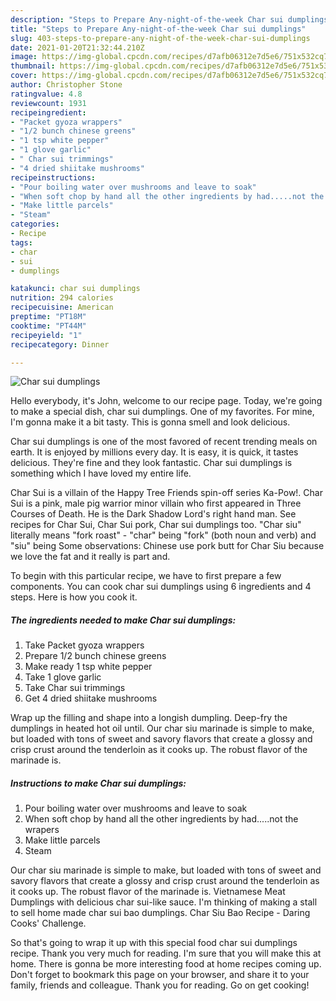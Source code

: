 ```yaml
---
description: "Steps to Prepare Any-night-of-the-week Char sui dumplings"
title: "Steps to Prepare Any-night-of-the-week Char sui dumplings"
slug: 403-steps-to-prepare-any-night-of-the-week-char-sui-dumplings
date: 2021-01-20T21:32:44.210Z
image: https://img-global.cpcdn.com/recipes/d7afb06312e7d5e6/751x532cq70/char-sui-dumplings-recipe-main-photo.jpg
thumbnail: https://img-global.cpcdn.com/recipes/d7afb06312e7d5e6/751x532cq70/char-sui-dumplings-recipe-main-photo.jpg
cover: https://img-global.cpcdn.com/recipes/d7afb06312e7d5e6/751x532cq70/char-sui-dumplings-recipe-main-photo.jpg
author: Christopher Stone
ratingvalue: 4.8
reviewcount: 1931
recipeingredient:
- "Packet gyoza wrappers"
- "1/2 bunch chinese greens"
- "1 tsp white pepper"
- "1 glove garlic"
- " Char sui trimmings"
- "4 dried shiitake mushrooms"
recipeinstructions:
- "Pour boiling water over mushrooms and leave to soak"
- "When soft chop by hand all the other ingredients by had.....not the wrapers"
- "Make little parcels"
- "Steam"
categories:
- Recipe
tags:
- char
- sui
- dumplings

katakunci: char sui dumplings 
nutrition: 294 calories
recipecuisine: American
preptime: "PT18M"
cooktime: "PT44M"
recipeyield: "1"
recipecategory: Dinner

---
```



![Char sui dumplings](https://img-global.cpcdn.com/recipes/d7afb06312e7d5e6/751x532cq70/char-sui-dumplings-recipe-main-photo.jpg)

Hello everybody, it's John, welcome to our recipe page. Today, we're going to make a special dish, char sui dumplings. One of my favorites. For mine, I'm gonna make it a bit tasty. This is gonna smell and look delicious.

Char sui dumplings is one of the most favored of recent trending meals on earth. It is enjoyed by millions every day. It is easy, it is quick, it tastes delicious. They're fine and they look fantastic. Char sui dumplings is something which I have loved my entire life.

Char Sui is a villain of the Happy Tree Friends spin-off series Ka-Pow!. Char Sui is a pink, male pig warrior minor villain who first appeared in Three Courses of Death. He is the Dark Shadow Lord&#39;s right hand man. See recipes for Char Sui, Char Sui pork, Char sui dumplings too. &#34;Char siu&#34; literally means &#34;fork roast&#34; - &#34;char&#34; being &#34;fork&#34; (both noun and verb) and &#34;siu&#34; being Some observations: Chinese use pork butt for Char Siu because we love the fat and it really is part and.


To begin with this particular recipe, we have to first prepare a few components. You can cook char sui dumplings using 6 ingredients and 4 steps. Here is how you cook it.

<!--inarticleads1-->

##### The ingredients needed to make Char sui dumplings:

1. Take Packet gyoza wrappers
1. Prepare 1/2 bunch chinese greens
1. Make ready 1 tsp white pepper
1. Take 1 glove garlic
1. Take  Char sui trimmings
1. Get 4 dried shiitake mushrooms


Wrap up the filling and shape into a longish dumpling. Deep-fry the dumplings in heated hot oil until. Our char siu marinade is simple to make, but loaded with tons of sweet and savory flavors that create a glossy and crisp crust around the tenderloin as it cooks up. The robust flavor of the marinade is. 

<!--inarticleads2-->

##### Instructions to make Char sui dumplings:

1. Pour boiling water over mushrooms and leave to soak
1. When soft chop by hand all the other ingredients by had.....not the wrapers
1. Make little parcels
1. Steam


Our char siu marinade is simple to make, but loaded with tons of sweet and savory flavors that create a glossy and crisp crust around the tenderloin as it cooks up. The robust flavor of the marinade is. Vietnamese Meat Dumplings with delicious char sui-like sauce. I&#39;m thinking of making a stall to sell home made char sui bao dumplings. Char Siu Bao Recipe - Daring Cooks&#39; Challenge. 

So that's going to wrap it up with this special food char sui dumplings recipe. Thank you very much for reading. I'm sure that you will make this at home. There is gonna be more interesting food at home recipes coming up. Don't forget to bookmark this page on your browser, and share it to your family, friends and colleague. Thank you for reading. Go on get cooking!
